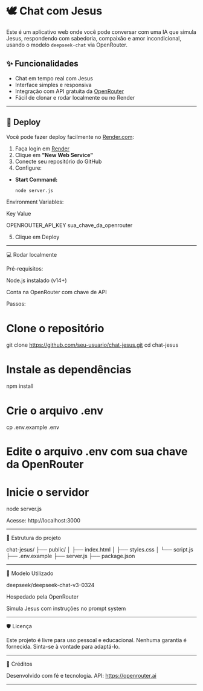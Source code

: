 # 🕊️ Chat com Jesus

Este é um aplicativo web onde você pode conversar com uma IA que simula Jesus, respondendo com sabedoria, compaixão e amor incondicional, usando o modelo `deepseek-chat` via OpenRouter.

## ✨ Funcionalidades

- Chat em tempo real com Jesus
- Interface simples e responsiva
- Integração com API gratuita da [OpenRouter](https://openrouter.ai)
- Fácil de clonar e rodar localmente ou no Render

---

## 🚀 Deploy

Você pode fazer deploy facilmente no [Render.com](https://render.com):

1. Faça login em [Render](https://render.com)
2. Clique em **"New Web Service"**
3. Conecte seu repositório do GitHub
4. Configure:

- **Start Command:**  
  ```bash
  node server.js

Environment Variables:

Key	Value

OPENROUTER_API_KEY	sua_chave_da_openrouter



5. Clique em Deploy




---

💻 Rodar localmente

Pré-requisitos:

Node.js instalado (v14+)

Conta na OpenRouter com chave de API


Passos:

# Clone o repositório
git clone https://github.com/seu-usuario/chat-jesus.git
cd chat-jesus

# Instale as dependências
npm install

# Crie o arquivo .env
cp .env.example .env
# Edite o arquivo .env com sua chave da OpenRouter

# Inicie o servidor
node server.js

Acesse:
http://localhost:3000


---

📁 Estrutura do projeto

chat-jesus/
├── public/
│   ├── index.html
│   ├── styles.css
│   └── script.js
├── .env.example
├── server.js
├── package.json


---

🧠 Modelo Utilizado

deepseek/deepseek-chat-v3-0324

Hospedado pela OpenRouter

Simula Jesus com instruções no prompt system



---

🛡️ Licença

Este projeto é livre para uso pessoal e educacional. Nenhuma garantia é fornecida. Sinta-se à vontade para adaptá-lo.


---

🙏 Créditos

Desenvolvido com fé e tecnologia.
API: https://openrouter.ai

---



